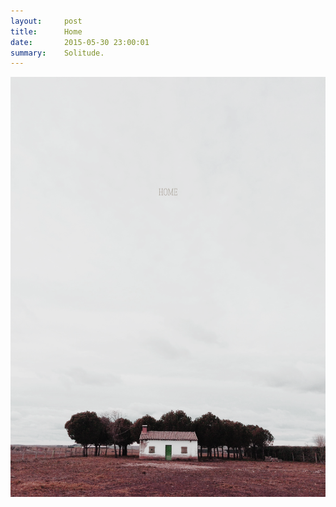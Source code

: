 ```yaml
---
layout:     post
title:      Home
date:       2015-05-30 23:00:01
summary:    Solitude.
---
```


![home](/images/1422189668989-08f214d6e419.png)